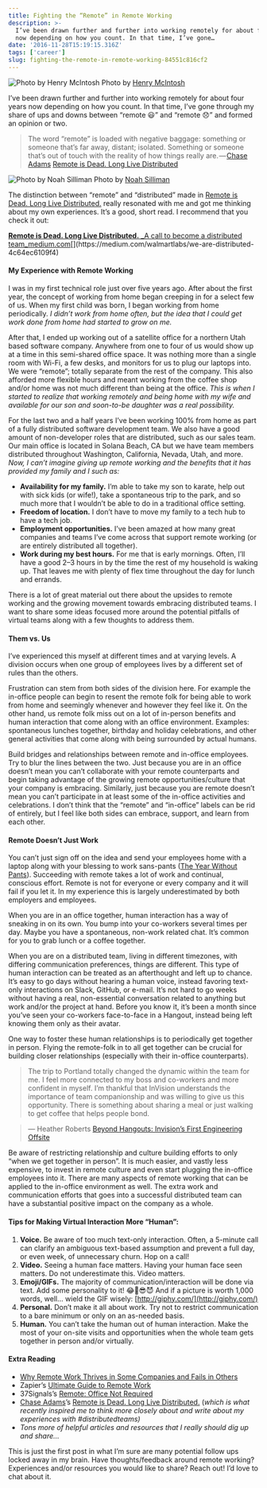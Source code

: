 ```yaml
---
title: Fighting the “Remote” in Remote Working
description: >-
  I’ve been drawn further and further into working remotely for about four years
  now depending on how you count. In that time, I’ve gone…
date: '2016-11-28T15:19:15.316Z'
tags: ['career']
slug: fighting-the-remote-in-remote-working-84551c816cf2
---
```


![Photo by [Henry McIntosh](https://unsplash.com/photos/HYxR4XN8ZFE)](https://cdn-images-1.medium.com/max/2560/1*XMypvkPYdbVpcpxm-ofz4w.jpeg)
Photo by [Henry McIntosh](https://unsplash.com/photos/HYxR4XN8ZFE)

I’ve been drawn further and further into working remotely for about four years now depending on how you count. In that time, I’ve gone through my share of ups and downs between “remote 😃” and “remote 😞” and formed an opinion or two.

> The word “remote” is loaded with negative baggage: something or someone that’s far away, distant; isolated. Something or someone that’s out of touch with the reality of how things really are. — [Chase Adams](https://medium.com/u/ae6cb12339f1) [Remote is Dead. Long Live Distributed](https://medium.com/walmartlabs/we-are-distributed-4c64ec6109f4#.ldileqdi1)

![Photo by [Noah Silliman](https://unsplash.com/search/alone?photo=gzhyKEo_cbU)](https://cdn-images-1.medium.com/max/800/1*0nxWtbL8h9TybA0w0w44Fg.jpeg)
Photo by [Noah Silliman](https://unsplash.com/search/alone?photo=gzhyKEo_cbU)

The distinction between “remote” and “distributed” made in [Remote is Dead. Long Live Distributed.](https://medium.com/walmartlabs/we-are-distributed-4c64ec6109f4#.ldileqdi1) really resonated with me and got me thinking about my own experiences. It’s a good, short read. I recommend that you check it out:

[**Remote is Dead. Long Live Distributed.**
\_A call to become a distributed team_medium.com](https://medium.com/walmartlabs/we-are-distributed-4c64ec6109f4 'https://medium.com/walmartlabs/we-are-distributed-4c64ec6109f4')[](https://medium.com/walmartlabs/we-are-distributed-4c64ec6109f4)

#### My Experience with Remote Working

I was in my first technical role just over five years ago. After about the first year, the concept of working from home began creeping in for a select few of us. When my first child was born, I began working from home periodically. _I didn’t work from home often, but the idea that I could get work done from home had started to grow on me._

After that, I ended up working out of a satellite office for a northern Utah based software company. Anywhere from one to four of us would show up at a time in this semi-shared office space. It was nothing more than a single room with Wi-Fi, a few desks, and monitors for us to plug our laptops into. We were “remote”; totally separate from the rest of the company. This also afforded more flexible hours and meant working from the coffee shop and/or home was not much different than being at the office. _This is when I started to realize that working remotely and being home with my wife and available for our son and soon-to-be daughter was a real possibility._

For the last two and a half years I’ve been working 100% from home as part of a fully distributed software development team. We also have a good amount of non-developer roles that are distributed, such as our sales team. Our main office is located in Solana Beach, CA but we have team members distributed throughout Washington, California, Nevada, Utah, and more. _Now, I can’t imagine giving up remote working and the benefits that it has provided my family and I such as:_

- **Availability for my family.** I’m able to take my son to karate, help out with sick kids (or wife!), take a spontaneous trip to the park, and so much more that I wouldn’t be able to do in a traditional office setting.
- **Freedom of location.** I don’t have to move my family to a tech hub to have a tech job.
- **Employment opportunities.** I’ve been amazed at how many great companies and teams I’ve come across that support remote working (or are entirely distributed all together).
- **Work during my best hours.** For me that is early mornings. Often, I’ll have a good 2–3 hours in by the time the rest of my household is waking up. That leaves me with plenty of flex time throughout the day for lunch and errands.

There is a lot of great material out there about the upsides to remote working and the growing movement towards embracing distributed teams. I want to share some ideas focused more around the potential pitfalls of virtual teams along with a few thoughts to address them.

#### Them vs. Us

I’ve experienced this myself at different times and at varying levels. A division occurs when one group of employees lives by a different set of rules than the others.

Frustration can stem from both sides of the division here. For example the in-office people can begin to resent the remote folk for being able to work from home and seemingly whenever and however they feel like it. On the other hand, us remote folk miss out on a lot of in-person benefits and human interaction that come along with an office environment. Examples: spontaneous lunches together, birthday and holiday celebrations, and other general activities that come along with being surrounded by actual humans.

Build bridges and relationships between remote and in-office employees. Try to blur the lines between the two. Just because you are in an office doesn’t mean you can’t collaborate with your remote counterparts and begin taking advantage of the growing remote opportunities/culture that your company is embracing. Similarly, just because you are remote doesn’t mean you can’t participate in at least some of the in-office activities and celebrations. I don’t think that the “remote” and “in-office” labels can be rid of entirely, but I feel like both sides can embrace, support, and learn from each other.

#### Remote Doesn’t Just Work

You can’t just sign off on the idea and send your employees home with a laptop along with your blessing to work sans-pants ([The Year Without Pants](http://scottberkun.com/yearwithoutpants/)). Succeeding with remote takes a lot of work and continual, conscious effort. Remote is not for everyone or every company and it will fail if you let it. In my experience this is largely underestimated by both employers and employees.

When you are in an office together, human interaction has a way of sneaking in on its own. You bump into your co-workers several times per day. Maybe you have a spontaneous, non-work related chat. It’s common for you to grab lunch or a coffee together.

When you are on a distributed team, living in different timezones, with differing communication preferences, things are different. This type of human interaction can be treated as an afterthought and left up to chance. It’s easy to go days without hearing a human voice, instead favoring text-only interactions on Slack, GitHub, or e-mail. It’s not hard to go weeks without having a real, non-essential conversation related to anything but work and/or the project at hand. Before you know it, it’s been a month since you’ve seen your co-workers face-to-face in a Hangout, instead being left knowing them only as their avatar.

One way to foster these human relationships is to periodically get together in person. Flying the remote-folk in to all get together can be crucial for building closer relationships (especially with their in-office counterparts).

> The trip to Portland totally changed the dynamic within the team for me. I feel more connected to my boss and co-workers and more confident in myself. I’m thankful that InVision understands the importance of team companionship and was willing to give us this opportunity. There is something about sharing a meal or just walking to get coffee that helps people bond.

> — Heather Roberts [Beyond Hangouts: Invision’s First Engineering Offsite](http://engineering.invisionapp.com/post/red_blue_off-site/)

Be aware of restricting relationship and culture building efforts to only “when we get together in person”. It is much easier, and vastly less expensive, to invest in remote culture and even start plugging the in-office employees into it. There are many aspects of remote working that can be applied to the in-office environment as well. The extra work and communication efforts that goes into a successful distributed team can have a substantial positive impact on the company as a whole.

#### Tips for Making Virtual Interaction More “Human”:

1.  **Voice.** Be aware of too much text-only interaction. Often, a 5-minute call can clarify an ambiguous text-based assumption and prevent a full day, or even week, of unnecessary churn. Hop on a call!
2.  **Video.** Seeing a human face matters. Having your human face seen matters. Do not underestimate this. Video matters.
3.  **Emoji/GIFs.** The majority of communication/interaction will be done via text. Add some personality to it! 😂🙊😎😈 And if a picture is worth 1,000 words, well… wield the GIF wisely: [http://giphy.com/](http://giphy.com/)
4.  **Personal.** Don’t make it all about work. Try not to restrict communication to a bare minimum or only on an as-needed basis.
5.  **Human.** You can’t take the human out of human interaction. Make the most of your on-site visits and opportunities when the whole team gets together in person and/or virtually.

#### Extra Reading

- [Why Remote Work Thrives in Some Companies and Fails in Others](https://hbr.org/2015/03/why-remote-work-thrives-in-some-companies-and-fails-in-others)
- Zapier’s [Ultimate Guide to Remote Work](https://zapier.com/learn/the-ultimate-guide-to-remote-working/)
- 37Signals’s [Remote: Office Not Required](https://37signals.com/remote)
- [Chase Adams](https://medium.com/u/ae6cb12339f1)’s [Remote is Dead. Long Live Distributed.](https://medium.com/walmartlabs/we-are-distributed-4c64ec6109f4#.ldileqdi1) (_which is what recently inspired me to think more closely about and write about my experiences with #distributedteams)_
- _Tons more of helpful articles and resources that I really should dig up and share…_

This is just the first post in what I’m sure are many potential follow ups locked away in my brain. Have thoughts/feedback around remote working? Experiences and/or resources you would like to share? Reach out! I’d love to chat about it.
